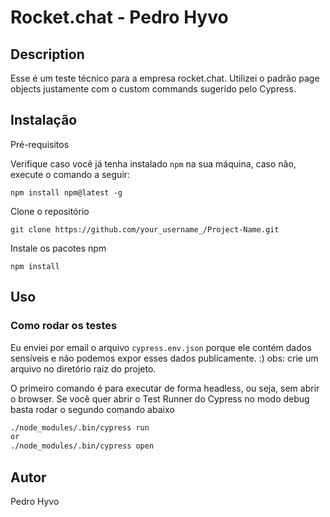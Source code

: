 # Rocket.chat - Pedro Hyvo

## Description

Esse é um teste técnico para a empresa rocket.chat.
Utilizei o padrão page objects justamente com o custom commands sugerido pelo Cypress.

## Instalação

Pré-requisitos

Verifique caso você já tenha instalado `npm` na sua máquina, caso não, execute o comando a seguir:

```
npm install npm@latest -g    
```

Clone o repositório
```
git clone https://github.com/your_username_/Project-Name.git
```

Instale os pacotes npm
```
npm install
```

## Uso

### Como rodar os testes

Eu enviei por email o arquivo `cypress.env.json` porque ele contém dados sensíveis e não podemos expor esses dados publicamente. :)
obs: crie um arquivo no diretório raiz do projeto.

O primeiro comando é para executar de forma headless, ou seja, sem abrir o browser. Se você quer abrir o Test Runner do Cypress no modo debug basta rodar o segundo comando abaixo

  ```md
  ./node_modules/.bin/cypress run
  or
  ./node_modules/.bin/cypress open
  ```

## Autor

Pedro Hyvo
